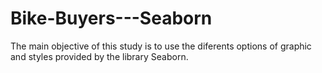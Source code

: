 # Bike-Buyers---Seaborn
The main objective of this study is to use the diferents options of graphic and styles provided by the library Seaborn. 
